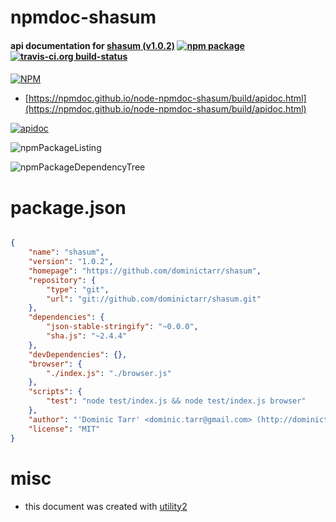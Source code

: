 # npmdoc-shasum

#### api documentation for  [shasum (v1.0.2)](https://github.com/dominictarr/shasum)  [![npm package](https://img.shields.io/npm/v/npmdoc-shasum.svg?style=flat-square)](https://www.npmjs.org/package/npmdoc-shasum) [![travis-ci.org build-status](https://api.travis-ci.org/npmdoc/node-npmdoc-shasum.svg)](https://travis-ci.org/npmdoc/node-npmdoc-shasum)

####

[![NPM](https://nodei.co/npm/shasum.png?downloads=true&downloadRank=true&stars=true)](https://www.npmjs.com/package/shasum)

- [https://npmdoc.github.io/node-npmdoc-shasum/build/apidoc.html](https://npmdoc.github.io/node-npmdoc-shasum/build/apidoc.html)

[![apidoc](https://npmdoc.github.io/node-npmdoc-shasum/build/screenCapture.buildCi.browser.%252Ftmp%252Fbuild%252Fapidoc.html.png)](https://npmdoc.github.io/node-npmdoc-shasum/build/apidoc.html)

![npmPackageListing](https://npmdoc.github.io/node-npmdoc-shasum/build/screenCapture.npmPackageListing.svg)

![npmPackageDependencyTree](https://npmdoc.github.io/node-npmdoc-shasum/build/screenCapture.npmPackageDependencyTree.svg)



# package.json

```json

{
    "name": "shasum",
    "version": "1.0.2",
    "homepage": "https://github.com/dominictarr/shasum",
    "repository": {
        "type": "git",
        "url": "git://github.com/dominictarr/shasum.git"
    },
    "dependencies": {
        "json-stable-stringify": "~0.0.0",
        "sha.js": "~2.4.4"
    },
    "devDependencies": {},
    "browser": {
        "./index.js": "./browser.js"
    },
    "scripts": {
        "test": "node test/index.js && node test/index.js browser"
    },
    "author": "'Dominic Tarr' <dominic.tarr@gmail.com> (http://dominictarr.com)",
    "license": "MIT"
}
```



# misc
- this document was created with [utility2](https://github.com/kaizhu256/node-utility2)
